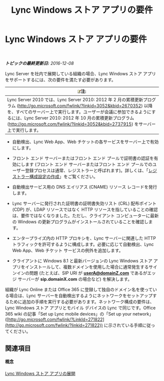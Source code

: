 ﻿---
title: Lync Windows ストア アプリの要件
TOCTitle: Lync Windows ストア アプリの要件
ms:assetid: 5f2e0a40-8450-4f61-b6f6-913fc1906020
ms:mtpsurl: https://technet.microsoft.com/ja-jp/library/JJ823129(v=OCS.15)
ms:contentKeyID: 52056602
ms.date: 12/10/2016
mtps_version: v=OCS.15
ms.translationtype: HT
---

# Lync Windows ストア アプリの要件

 

_**トピックの最終更新日:** 2016-12-08_

Lync Server を社内で展開している組織の場合、Lync Windows ストア アプリをサポートするには、次の要件を満たす必要があります。

<table>
<thead>
<tr class="header">
<th><img src="images/Gg412781.note(OCS.15).gif" title="note" alt="note" />注:</th>
</tr>
</thead>
<tbody>
<tr class="odd">
<td>Lync Server 2010 では、Lync Server 2010: 2012 年 2 月の累積更新プログラム (<a href="http://go.microsoft.com/fwlink/?linkid=3052%26kbid=2670352" class="uri">http://go.microsoft.com/fwlink/?linkid=3052&amp;kbid=2670352</a>) 以降を、すべてのサーバー上で実行します。ユーザーが会議に参加できるようにするには、Lync Server 2010: 2012 年 10 月の累積更新プログラム (<a href="http://go.microsoft.com/fwlink/?linkid=3052%26kbid=2737915" class="uri">http://go.microsoft.com/fwlink/?linkid=3052&amp;kbid=2737915</a>) をサーバー上で実行します。</td>
</tr>
</tbody>
</table>


  - 自動検出、Lync Web App、Web チケットの各サービスをサーバー上で有効にします。

  - フロント エンド サーバーまたはフロント エンド プールで証明書の認証を有効にします (フロント エンド サーバーまたはフロント エンド プールでのユーザー登録プロセスは通常、レジストラーと呼ばれます)。詳しくは、「[レジストラー構成設定の作成](lync-server-2013-create-registrar-configuration-settings.md)」をご覧ください。

  - 自動検出サービス用の DNS エイリアス (CNAME) リソース レコードを発行します。

  - Lync サーバーに発行された証明書の証明書失効リスト (CRL) 配布ポイント (CDP) が、LDAP リソースではなく HTTP リソースを指していることの確認は、要件ではなくなりました。ただし、クライアント コンピューターに最新の Windows の更新プログラムがインストールされていることを確認します。

  - エンタープライズ内の HTTP プロキシを、Lync サーバーに関連した HTTP トラフィックを許可するように構成します。必要に応じて自動検出、Lync Web App、Web チケット サービスの例外を追加します。

  - クライアントに Windows 8.1 と最新バージョンの Lync Windows ストア アプリをインストールして、複数ドメインを使用した場合に通常発生するサインインの問題 (たとえば、SIP URI が **userA@domainZ.com** であるがエッジ サーバーが **sip.domainX.com** の場合など) を解決します。

組織が Lync Online または Office 365 に登録して独自のドメイン名を使っている場合は、Lync サーバーを自動検出するようにネットワークをセットアップするために追加の手順を実行する必要があります。ネットワーク構成の要件は、Lync Windows ストア アプリとモバイル デバイスの Lync で同じです。Office 365 wiki の記事「Set up Lync mobile devices」の「Set up your network」([http://go.microsoft.com/fwlink/?LinkId=271822](http://go.microsoft.com/fwlink/?linkid=271822)) に示されている手順に従ってください。

## 関連項目

#### 概念

[Lync Windows ストア アプリの展開](lync-server-2013-deploying-lync-windows-store-app.md)


